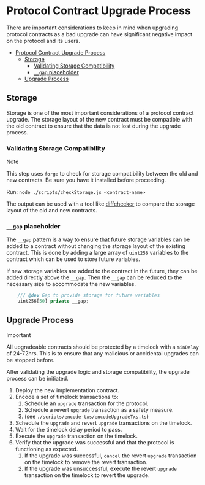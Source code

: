 # Protocol Contract Upgrade Process

There are important considerations to keep in mind when upgrading protocol contracts as a bad upgrade can have significant negative impact on the protocol and its users.

- [Protocol Contract Upgrade Process](#protocol-contract-upgrade-process)
  - [Storage](#storage)
    - [Validating Storage Compatibility](#validating-storage-compatibility)
    - [`__gap` placeholder](#__gap-placeholder)
  - [Upgrade Process](#upgrade-process)

## Storage

Storage is one of the most important considerations of a protocol contract upgrade. The storage layout of the new contract must be compatible with the old contract to ensure that the data is not lost during the upgrade process.

### Validating Storage Compatibility

> [!NOTE]
> This step uses `forge` to check for storage compatibility between the old and new contracts. Be sure you have it installed before proceeding.

Run: `node ./scripts/checkStorage.js <contract-name>`

The output can be used with a tool like [diffchecker](https://www.diffchecker.com/text-compare/) to compare the storage layout of the old and new contracts.

### `__gap` placeholder

The `__gap` pattern is a way to ensure that future storage variables can be added to a contract without changing the storage layout of the existing contract. This is done by adding a large array of `uint256` variables to the contract which can be used to store future variables.

If new storage variables are added to the contract in the future, they can be added directly above the `__gap`. Then the `__gap` can be reduced to the necessary size to accommodate the new variables.

```js
    /// @dev Gap to provide storage for future variables
    uint256[50] private __gap;
```

## Upgrade Process

> [!IMPORTANT]
> All upgradeable contracts should be protected by a timelock with a `minDelay` of 24-72hrs. This is to ensure that any malicious or accidental upgrades can be stopped before.

After validating the upgrade logic and storage compatibility, the upgrade process can be initiated.

1. Deploy the new implementation contract.
2. Encode a set of timelock transactions to:
   1. Schedule an `upgrade` transaction for the protocol.
   2. Schedule a revert `upgrade` transaction as a safety measure.
   3. (see `./scripts/encode-txs/encodeUpgradeTxs.ts`)
3. Schedule the `upgrade` and revert `upgrade` transactions on the timelock.
4. Wait for the timelock delay period to pass.
5. Execute the `upgrade` transaction on the timelock.
6. Verify that the upgrade was successful and that the protocol is functioning as expected.
   1. If the upgrade was successful, `cancel` the revert `upgrade` transaction on the timelock to remove the revert transaction.
   2. If the upgrade was unsuccessful, execute the revert `upgrade` transaction on the timelock to revert the upgrade.
